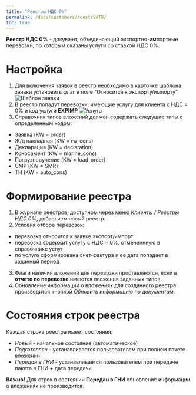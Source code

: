 ```yaml
---
title: "Реестры НДС 0%"
permalink: /docs/customers/reestrVAT0/
toc: true
---
```



**Реестр НДС 0%** - документ, объединяющий экспортно-импортные перевозки,
по которым оказаны услуги со ставкой НДС 0%.

# Настройка
1.  Для включения заявок в реестр необходимо в карточке шаблона заявки
установить флаг в поле "Относится к экспорту/импорту" ![Шаблон заявки](../../images/reestrVAT0/order.png)
2.  В реестр попадут перевозки, имеющие услугу для клиента с НДС = 0% и код услуги **EXPIMP**
![Услуга](../../images/reestrVAT0/service.png)
3.  Справочник типов вложений должен содержать следущие типы с определенным кодом:
-   Заявка (KW = order)
-   Ж/д накладная (KW = rw_cons)
-   Декларация (KW = declaration)
-   Коносамент (KW = marine_cons)
-   Погрузпоручение (KW = load_order)
-   СМР (KW = SMR)
-   ТН (KW = auto_cons)

# Формирование реестра
1.  В журнале реестров, доступном через меню *Клиенты / Реестры НДС 0%*, добавляем новый реестр.
2.  Условия отбора перевозок:
-   перевозка относится к заявке экспорт/импорт
-   перевозка содержит услугу с НДС = 0%, отмеченнную в справочнике услуг
-   по услуге сформирована счет-фактура и ее дата попадает в заданный период
3.  Флаги наличия вложений для перевозки проставляются, если в **отчете по перевозке**
имеются вложения заданных типов.
4.  Обновление информации о вложениях для созданного реестра производится кнопкой *Обновить информацию по документам*.

# Состояния строк реестра
Каждая строка реестра имеет состояния:
-   *Новый* - начальное состояние (автоматическое)
-   *Подготовлен* - устанавливается пользователем при полном пакете вложений
-   *Передан в ГНИ* - устанавливается пользователем при передаче пакета в ГНИ + дата передачи

**Важно!** Для строк в состоянии **Передан в ГНИ** обновление информации о вложениях не производится.
